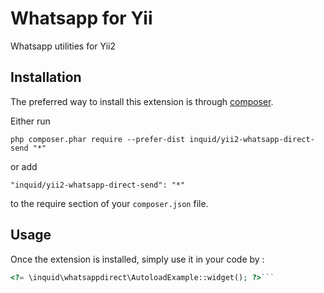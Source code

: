 Whatsapp for Yii
================
Whatsapp utilities for Yii2

Installation
------------

The preferred way to install this extension is through [composer](http://getcomposer.org/download/).

Either run

```
php composer.phar require --prefer-dist inquid/yii2-whatsapp-direct-send "*"
```

or add

```
"inquid/yii2-whatsapp-direct-send": "*"
```

to the require section of your `composer.json` file.


Usage
-----

Once the extension is installed, simply use it in your code by  :

```php
<?= \inquid\whatsappdirect\AutoloadExample::widget(); ?>```